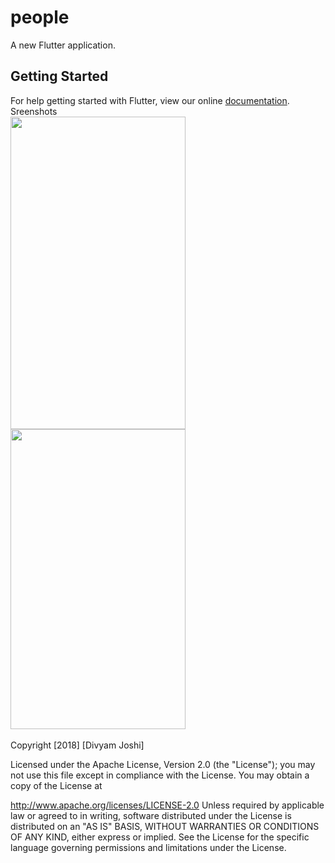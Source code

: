 # people

A new Flutter application.

## Getting Started

For help getting started with Flutter, view our online
[documentation](https://flutter.io/).
<br>
Sreenshots<br>
<img src="https://user-images.githubusercontent.com/24698014/46005830-c75a0c80-c0d3-11e8-82c8-a851f4483aa0.png" width="280" height="500">
<img src="https://user-images.githubusercontent.com/24698014/46005839-ccb75700-c0d3-11e8-8452-80a631bdac8d.png" width="280" height="480">
<br>
<br>
Copyright [2018] [Divyam Joshi]

Licensed under the Apache License, Version 2.0 (the "License"); you may not use this file except in compliance with the License. You may obtain a copy of the License at

http://www.apache.org/licenses/LICENSE-2.0
Unless required by applicable law or agreed to in writing, software distributed under the License is distributed on an "AS IS" BASIS, WITHOUT WARRANTIES OR CONDITIONS OF ANY KIND, either express or implied. See the License for the specific language governing permissions and limitations under the License.
